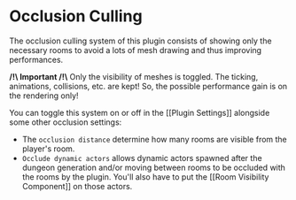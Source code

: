 # Occlusion Culling

The occlusion culling system of this plugin consists of showing only the necessary rooms to avoid a lots of mesh drawing and thus improving performances.

**/!\ Important /!\\** Only the visibility of meshes is toggled. The ticking, animations, collisions, etc. are kept! So, the possible performance gain is on the rendering only!

You can toggle this system on or off in the [[Plugin Settings]] alongside some other occlusion settings:
- The `occlusion distance` determine how many rooms are visible from the player's room. 
- `Occlude dynamic actors` allows dynamic actors spawned after the dungeon generation and/or moving between rooms to be occluded with the rooms by the plugin. You'll also have to put the [[Room Visibility Component]] on those actors.